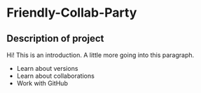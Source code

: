 # Friendly-Collab-Party

## Description of project

Hi! This is an introduction. A little more going into this paragraph.

- Learn about versions
- Learn about collaborations
- Work with GitHub
